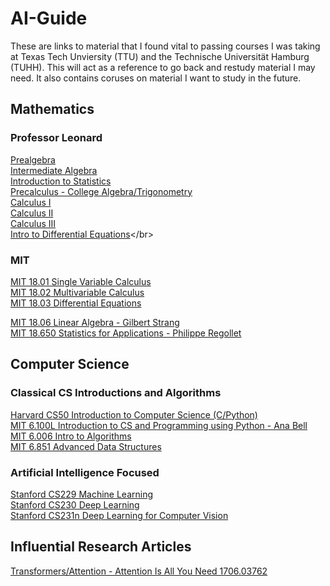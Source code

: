 # AI-Guide
These are links to material that I found vital to passing courses I was taking at Texas Tech Unviersity (TTU) and the Technische Universität Hamburg (TUHH).
This will act as a reference to go back and restudy material I may need. It also contains coruses on material I want to study in the future. 


## Mathematics 

### Professor Leonard
[Prealgebra](https://www.youtube.com/watch?v=cC7n_ZyVUns&list=PL4C9296DF81B9EF13)</br>
[Intermediate Algebra](https://www.youtube.com/watch?v=0EnklHkVKXI&list=PLC292123722B1B450)</br>
[Introduction to Statistics](https://www.youtube.com/watch?v=9FtHB7V14Fo&list=PL5102DFDC6790F3D0)</br>
[Precalculus - College Algebra/Trigonometry](https://www.youtube.com/watch?v=9OOrhA2iKak&list=PLDesaqWTN6ESsmwELdrzhcGiRhk5DjwLP)</br>
[Calculus I](https://www.youtube.com/watch?v=fYyARMqiaag&list=PLF797E961509B4EB5)</br>
[Calculus II](https://www.youtube.com/watch?v=H9eCT6f_Ftw&list=PLDesaqWTN6EQ2J4vgsN1HyBeRADEh4Cw-)</br>
[Calculus III](https://www.youtube.com/watch?v=tGVnBAHLApA&list=PLDesaqWTN6ESk16YRmzuJ8f6-rnuy0Ry7)</br>
[Intro to Differential Equations](https://www.youtube.com/watch?v=xf-3ATzFyKA&list=PLDesaqWTN6ESPaHy2QUKVaXNZuQNxkYQ_)</br>

### MIT
[MIT 18.01 Single Variable Calculus](https://www.youtube.com/playlist?list=PL590CCC2BC5AF3BC1)</br>
[MIT 18.02 Multivariable Calculus](https://www.youtube.com/playlist?list=PL4C4C8A7D06566F38)</br>
[MIT 18.03 Differential Equations](https://www.youtube.com/playlist?list=PLEC88901EBADDD980)</br>

[MIT 18.06 Linear Algebra - Gilbert Strang](https://www.youtube.com/playlist?list=PL49CF3715CB9EF31D)</br>
[MIT 18.650 Statistics for Applications - Philippe Regollet](https://www.youtube.com/playlist?list=PLUl4u3cNGP60uVBMaoNERc6knT_MgPKS0)</br>

## Computer Science

### Classical CS Introductions and Algorithms
[Harvard CS50 Introduction to Computer Science (C/Python)](https://www.youtube.com/watch?v=3LPJfIKxwWc&list=PLhQjrBD2T381WAHyx1pq-sBfykqMBI7V4)</br>
[MIT 6.100L Introduction to CS and Programming using Python - Ana Bell](https://www.youtube.com/playlist?list=PLUl4u3cNGP62A-ynp6v6-LGBCzeH3VAQB)</br>
[MIT 6.006 Intro to Algorithms](https://www.youtube.com/playlist?list=PLUl4u3cNGP63EdVPNLG3ToM6LaEUuStEY)</br>
[MIT 6.851 Advanced Data Structures](https://www.youtube.com/playlist?list=PLUl4u3cNGP61hsJNdULdudlRL493b-XZf)</br>

### Artificial Intelligence Focused
[Stanford CS229 Machine Learning](https://www.youtube.com/playlist?list=PLoROMvodv4rMiGQp3WXShtMGgzqpfVfbU)</br>
[Stanford CS230 Deep Learning](https://www.youtube.com/playlist?list=PLoROMvodv4rOABXSygHTsbvUz4G_YQhOb)</br>
[Stanford CS231n Deep Learning for Computer Vision](https://www.youtube.com/playlist?list=PLkt2uSq6rBVctENoVBg1TpCC7OQi31AlC)</br>

## Influential Research Articles
[Transformers/Attention - Attention Is All You Need 1706.03762](https://arxiv.org/pdf/1706.0)</br>


